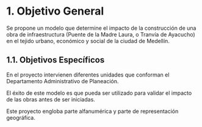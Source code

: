 # 1. Objetivo General
Se propone un modelo que determine el impacto de la construcción de una obra de infraestructura  (Puente de la Madre Laura, o Tranvía de Ayacucho) en el tejido urbano, económico y social de la ciudad de Medellín.
## 1.1. Objetivos Específicos
   En el proyecto intervienen diferentes unidades que conforman el Departamento Administrativo de Planeación.
   
   El éxito de este modelo es que pueda ser utilizado para validar el impacto de las obras antes de ser iniciadas.

   Este proyecto engloba parte alfanumérica y parte de representación geográfica.
